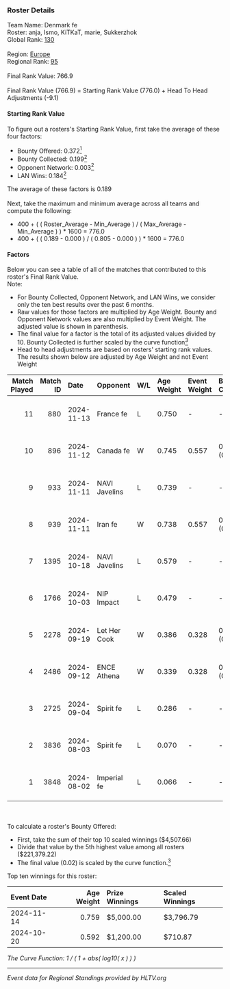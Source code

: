 ### Roster Details<br />
Team Name: Denmark fe<br />
Roster: anja, Ismo, KiTKaT, marie, Sukkerzhok<br />
Global Rank: [130](../../standings_global_2025_01_20.md)<br />
<br />
Region: [Europe]( ../../standings_europe_2025_01_20.md)<br />
Regional Rank: [95]( ../../standings_europe_2025_01_20.md)<br />
<br />
Final Rank Value:  766.9<br />
<br />
Final Rank Value (766.9) = Starting Rank Value (776.0) + Head To Head Adjustments (-9.1)<br />

#### Starting Rank Value<br />
To figure out a rosters's Starting Rank Value, first take the average of these four factors:<br />
- Bounty Offered: 0.372[<sup>1</sup>](#table2)
- Bounty Collected: 0.199[<sup>2</sup>](#table1)
- Opponent Network: 0.003[<sup>2</sup>](#table1)
- LAN Wins: 0.184[<sup>2</sup>](#table1)

The average of these factors is 0.189<br />
<br />
Next, take the maximum and minimum average across all teams and compute the following:<br />
- 400 + ( ( Roster_Average - Min_Average ) / ( Max_Average - Min_Average ) ) * 1600 = 776.0
- 400 + ( ( 0.189 - 0.000 ) / ( 0.805 - 0.000 ) ) * 1600 = 776.0


#### Factors<br />
Below you can see a table of all of the matches that contributed to this roster's Final Rank Value.<br />
Note:<br />

- For Bounty Collected, Opponent Network, and LAN Wins, we consider only the ten best results over the past 6 months.
- Raw values for those factors are multiplied by Age Weight. Bounty and Opponent Network values are also multiplied by Event Weight. The adjusted value is shown in parenthesis.
- The final value for a factor is the total of its adjusted values divided by 10. Bounty Collected is further scaled by the curve function[<sup>3</sup>](#curveFunction)
- Head to head adjustments are based on rosters' starting rank values. The results shown below are adjusted by Age Weight and not Event Weight
<span id="table1"></span><br />


| Match Played | Match ID | Date       | Opponent      | W/L | Age Weight | Event Weight | Bounty Collected | Opponent Network | LAN Wins  | H2H Adj. | Roster                                |
| -: | -: | :- | :- | :- | :- | :- | :- | :- | :- | -: | :- |
|           11 |      880 | 2024-11-13 | France fe     | L   | 0.750      | -            | -                | -                | -         |    -4.91 | anja, Ismo, KiTKaT, marie, Sukkerzhok |
|           10 |      896 | 2024-11-12 | Canada fe     | W   | 0.745      | 0.557        | 0.000 (0.000)    | 0.038 (0.016)    | 1 (0.745) |     3.43 | anja, Ismo, KiTKaT, marie, Sukkerzhok |
|            9 |      933 | 2024-11-11 | NAVI Javelins | L   | 0.739      | -            | -                | -                | -         |    -1.61 | anja, Ismo, KiTKaT, marie, Sukkerzhok |
|            8 |      939 | 2024-11-11 | Iran fe       | W   | 0.738      | 0.557        | 0.000 (0.000)    | 0.000 (0.000)    | 1 (0.738) |     2.61 | anja, Ismo, KiTKaT, marie, Sukkerzhok |
|            7 |     1395 | 2024-10-18 | NAVI Javelins | L   | 0.579      | -            | -                | -                | -         |    -1.16 | Ismo, KiTKaT, marie, Nea, pullox      |
|            6 |     1766 | 2024-10-03 | NIP Impact    | L   | 0.479      | -            | -                | -                | -         |    -6.74 | Ismo, KiTKaT, marie, Nea, pullox      |
|            5 |     2278 | 2024-09-19 | Let Her Cook  | W   | 0.386      | 0.328        | 0.005 (0.001)    | 0.068 (0.009)    | 0 (0.000) |     4.37 | Ismo, KiTKaT, marie, Nea, pullox      |
|            4 |     2486 | 2024-09-12 | ENCE Athena   | W   | 0.339      | 0.328        | 0.003 (0.000)    | 0.006 (0.001)    | 0 (0.000) |     2.30 | Ismo, KiTKaT, marie, Nea, pullox      |
|            3 |     2725 | 2024-09-04 | Spirit fe     | L   | 0.286      | -            | -                | -                | -         |    -5.77 | Ismo, KiTKaT, marie, Nea, pullox      |
|            2 |     3836 | 2024-08-03 | Spirit fe     | L   | 0.070      | -            | -                | -                | -         |    -1.42 | Ismo, KiTKaT, marie, Nea, pullox      |
|            1 |     3848 | 2024-08-02 | Imperial fe   | L   | 0.066      | -            | -                | -                | -         |    -0.15 | Ismo, KiTKaT, marie, Nea, pullox      |

<br />
<span id="table2"></span><br />
To calculate a roster's Bounty Offered:<br />

- First, take the sum of their top 10 scaled winnings ($4,507.66)
- Divide that value by the 5th highest value among all rosters ($221,379.22)
- The final value (0.02) is scaled by the curve function.[<sup>3</sup>](#curveFunction)

Top ten winnings for this roster:<br />

| Event Date | Age Weight | Prize Winnings | Scaled Winnings |
| :- | -: | :- | :- |
| 2024-11-14 |      0.759 | $5,000.00      | $3,796.79       |
| 2024-10-20 |      0.592 | $1,200.00      | $710.87         |


<span id="curveFunction"></span>_The Curve Function: 1 / ( 1 + abs( log10( x ) ) )_<br />

---
_Event data for Regional Standings provided by HLTV.org_<br />

